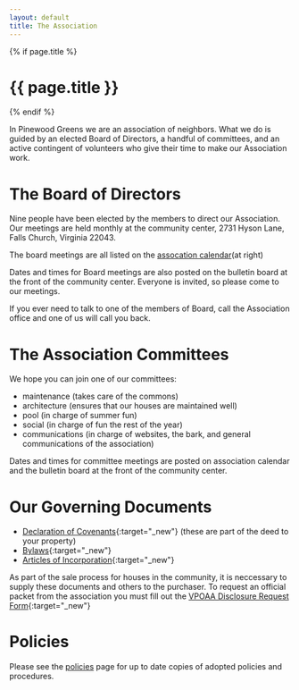```yaml
---
layout: default
title: The Association
---
```


{% if page.title %} 
# {{ page.title }} 
{% endif %}

In Pinewood Greens we are an association of neighbors. What we do is guided by an elected Board of Directors, a handful of committees, and an active contingent of volunteers who give their time to make our Association work.

# The Board of Directors

Nine people have been elected by the members to direct our Association. Our meetings are held monthly at the community center, 2731 Hyson Lane, Falls Church, Virginia 22043.

The board meetings are all listed on the [assocation calendar](https://www.google.com/calendar/hosted/pinewoodgreens.com/embed?src=pinewoodgreens.com_8dlgr29ukho8ps0v8dumvs4hq0%40group.calendar.google.com&amp;ctz=America/New_York)(at right)

Dates and times for Board meetings are also posted on the bulletin board at the front of the community center. Everyone is invited, so please come to our meetings. 

If you ever need to talk to one of the members of Board, call the Association office and one of us will call you back.

# The Association Committees

We hope you can join one of our committees:

- maintenance (takes care of the commons)
- architecture (ensures that our houses are maintained well)
- pool (in charge of summer fun)
- social (in charge of fun the rest of the year)
- communications (in charge of websites, the bark, and general communications of the association)

Dates and times for committee meetings are posted on association calendar and the bulletin board at the front of the community center.

# Our Governing Documents

- [Declaration of Covenants](documents/legal/Declaration_of_Covenants.pdf){:target="_new"} (these are part of the deed to your property)
- [Bylaws](documents/legal/Bylaws.pdf){:target="_new"}
- [Articles of Incorporation](documents/legal/Articles_of_Incorporation.pdf){:target="_new"}

As part of the sale process for houses in the community, it is neccessary to supply these documents and others to the purchaser. To request an official packet from the association you must fill out the [VPOAA Disclosure Request Form](https://skydrive.live.com/redir?resid=529E6218CA92DA58%211553){:target="_new"}

# Policies

Please see the [policies](documents.html) page for up to date copies of adopted policies and procedures.


	

